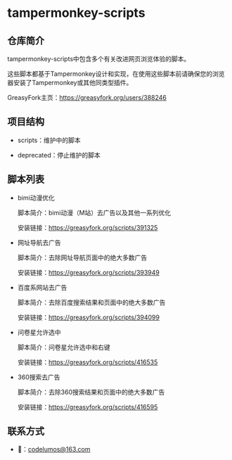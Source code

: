 # tampermonkey-scripts

## 仓库简介

tampermonkey-scripts中包含多个有关改进网页浏览体验的脚本。

这些脚本都基于Tampermonkey设计和实现，在使用这些脚本前请确保您的浏览器安装了Tampermonkey或其他同类型插件。

GreasyFork主页：https://greasyfork.org/users/388246

## 项目结构

- scripts：维护中的脚本

- deprecated：停止维护的脚本

## 脚本列表

- bimi动漫优化

  脚本简介：bimi动漫（M站）去广告以及其他一系列优化

  安装链接：https://greasyfork.org/scripts/391325

- 网址导航去广告

  脚本简介：去除网址导航页面中的绝大多数广告

  安装链接：https://greasyfork.org/scripts/393949

- 百度系网站去广告

  脚本简介：去除百度搜索结果和页面中的绝大多数广告

  安装链接：https://greasyfork.org/scripts/394099


- 问卷星允许选中

  脚本简介：问卷星允许选中和右键

  安装链接：https://greasyfork.org/scripts/416535


- 360搜索去广告

  脚本简介：去除360搜索结果和页面中的绝大多数广告

  安装链接：https://greasyfork.org/scripts/416595

## 联系方式

- 📧：codelumos@163.com
